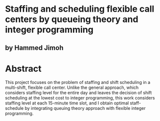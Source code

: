 # Staffing and scheduling flexible call centers by queueing theory and integer programming
## by Hammed Jimoh


# Abstract

This project focuses on the problem of staffing and shift scheduling in a multi-shift, flexible call center. Unlike the general approach, which considers staffing level for the entire day and leaves the decision of shift scheduling at the lowest cost to integer programming, this work considers staffing level at each 15-minute time slot, and I obtain optimal staff-schedule by integrating queuing theory approach with flexible integer programming. 
